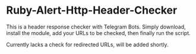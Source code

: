 Ruby-Alert-Http-Header-Checker
==============================

This is a header response checker with Telegram Bots.
Simply download, install the module, add your URLs to be checked, then finally run the script.

Currently lacks a check for redirected URLs, will be added shortly.